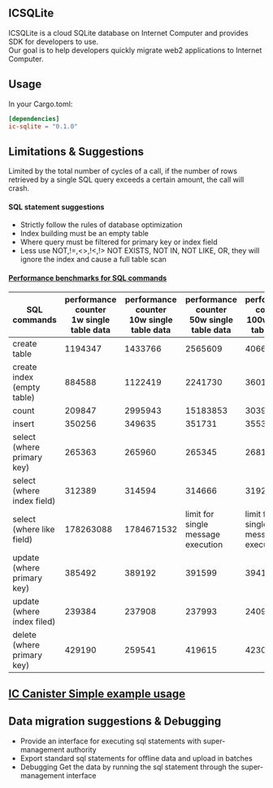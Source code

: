 ## ICSQLite
ICSQLite is a cloud SQLite database on Internet Computer and provides SDK for developers to use.  
Our goal is to help developers quickly migrate web2 applications to Internet Computer. 


## Usage

In your Cargo.toml:

```toml
[dependencies]
ic-sqlite = "0.1.0"
```

## Limitations & Suggestions
Limited by the total number of cycles of a call, if the number of rows retrieved by a single SQL query exceeds a certain amount, the call will crash.

#### SQL statement suggestions
* Strictly follow the rules of database optimization
* Index building must be an empty table
* Where query must be filtered for primary key or index field
* Less use NOT,!=,<>,!<,!> NOT EXISTS, NOT IN, NOT LIKE, OR, they will ignore the index and cause a full table scan

#### [Performance benchmarks for SQL commands](https://github.com/froghub-io/ic-sqlite/tree/main/examples/bench)
| SQL <br/> commands               | performance counter <br/> 1w single table data | performance counter <br/> 10w single table data | performance counter <br/> 50w single table data | performance counter <br/> 100w single table data |
|----------------------------------|------------------------------------------------|-------------------------------------------------|-------------------------------------------------|--------------------------------------------------|
| create table                     | 1194347                                        | 1433766                                         | 2565609                                         | 4066020                                          | 
| create index <br/> (empty table) | 884588                                         | 1122419                                         | 2241730                                         | 3601724                                          |
| count                            | 209847                                         | 2995943                                         | 15183853                                        | 30392494                                         | 
 | insert                           | 350256                                         | 349635                                          | 351731                                          | 355381                                           | 
| select <br/> (where primary key) | 265363                                         | 265960                                          | 265345                                          | 268112                                           | 
| select <br/> (where index field) | 312389                                         | 314594                                          | 314666                                          | 319276                                           | 
| select <br/> (where like field)  | 178263088                                      | 1784671532                                      | limit for single message execution              | limit for single message execution               | 
| update <br/> (where primary key) | 385492                                         | 389192                                          | 391599                                          | 394111                                           | 
| update <br/> (where index filed) | 239384                                         | 237908                                          | 237993                                          | 240998                                           | 
| delete <br/> (where primary key) | 429190                                         | 259541                                          | 419615                                          | 423064                                           |

## [IC Canister Simple example usage](https://github.com/froghub-io/ic-sqlite/tree/main/examples/backend)

## Data migration suggestions & Debugging
* Provide an interface for executing sql statements with super-management authority
* Export standard sql statements for offline data and upload in batches
* Debugging Get the data by running the sql statement through the super-management interface